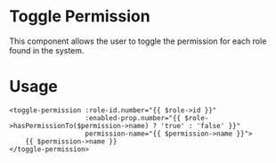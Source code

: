 # Toggle Permission

This component allows the user to toggle the permission for each role found in the system.

# Usage

	<toggle-permission :role-id.number="{{ $role->id }}"
					   :enabled-prop.number="{{ $role->hasPermissionTo($permission->name) ? 'true' : 'false' }}"
					   permission-name="{{ $permission->name }}">
		{{ $permission->name }}
	</toggle-permission>
